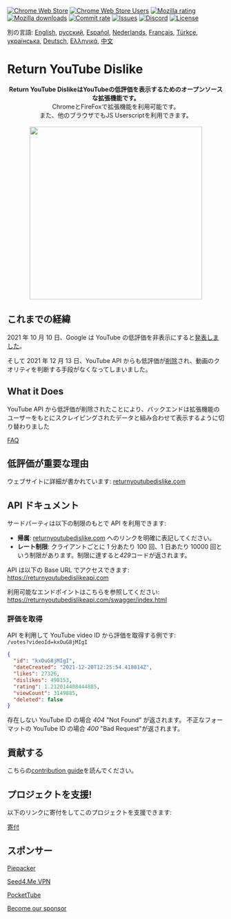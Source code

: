 [![Chrome Web Store](https://img.shields.io/chrome-web-store/stars/gebbhagfogifgggkldgodflihgfeippi?label=Chrome%20Rating&style=flat&logo=google)](https://chrome.google.com/webstore/detail/youtube-dislike-button/gebbhagfogifgggkldgodflihgfeippi/)
[![Chrome Web Store Users](https://img.shields.io/chrome-web-store/users/gebbhagfogifgggkldgodflihgfeippi?label=Chrome%20Users&style=flat&logo=google)](https://chrome.google.com/webstore/detail/youtube-dislike-button/gebbhagfogifgggkldgodflihgfeippi/)
[![Mozilla rating](https://img.shields.io/amo/stars/return-youtube-dislikes?label=Firefox%20Rating&style=flat&logo=firefox)](https://addons.mozilla.org/en-US/firefox/addon/return-youtube-dislikes/)
[![Mozilla downloads](https://img.shields.io/amo/users/return-youtube-dislikes?label=Firefox%20Users&style=flat&logo=firefox)](https://addons.mozilla.org/en-US/firefox/addon/return-youtube-dislikes/)
[![Commit rate](https://img.shields.io/github/commit-activity/m/Anarios/return-youtube-dislike?label=Commits&style=flat)](https://github.com/Anarios/return-youtube-dislike/commits/main)
[![Issues](https://img.shields.io/github/issues/Anarios/return-youtube-dislike?style=flat&label=Issues)](https://github.com/Anarios/return-youtube-dislike/issues)
[![Discord](https://img.shields.io/discord/909435648170160229?label=Discord&style=flat&logo=discord)](https://discord.gg/UMxyMmCgfF)
[![License](https://img.shields.io/badge/License-GPLv3-blue.svg?style=flat)](https://github.com/Anarios/return-youtube-dislike/blob/main/LICENSE)

別の言語: [English](README.md), [русский](READMEru.md), [Español](READMEes.md), [Nederlands](READMEnl.md), [Français](READMEfr.md), [Türkçe](READMEtr.md), [українська](READMEuk.md), [Deutsch](READMEde.md), [Ελληνικά](READMEgr.md), [中文](READMEcn.md)


# Return YouTube Dislike

<p align="center">
    <b>Return YouTube DislikeはYouTubeの低評価を表示するためのオープンソースな拡張機能です。</b><br>
    ChromeとFireFoxで拡張機能を利用可能です。<br>
    また、他のブラウザでもJS Userscriptを利用できます。<br><br>
    <img width="400px" src="https://user-images.githubusercontent.com/18729296/141743755-2be73297-250e-4cd1-ac93-8978c5a39d10.png"/>
</p>

## これまでの経緯

2021 年 10 月 10 日、Google は YouTube の低評価を非表示にすると[発表しました](https://blog.youtube/news-and-events/update-to-youtube/)。

そして 2021 年 12 月 13 日、YouTube API からも低評価が[削除](<(https://support.google.com/youtube/thread/134791097/update-to-youtube-dislike-counts)>)され、動画のクオリティを判断する手段がなくなってしまいました。

## What it Does

<!-- この部分の翻訳が微妙? -->

YouTube API から低評価が削除されたことにより、バックエンドは拡張機能のユーザーをもとにスクレイピングされたデータと組み合わせて表示するように切り替わりました

[FAQ](https://github.com/Anarios/return-youtube-dislike/blob/main/Docs/FAQ.md)

## 低評価が重要な理由

ウェブサイトに詳細が書かれています: [returnyoutubedislike.com](https://www.returnyoutubedislike.com/)

## API ドキュメント

サードパーティは以下の制限のもとで API を利用できます:

- **帰属**: [returnyoutubedislike.com](https://returnyoutubedislike.com/) へのリンクを明確に表記してください。
- **レート制限**: クライアントごとに 1 分あたり 100 回、1 日あたり 10000 回という制限があります。制限に達すると*429*コードが返されます。

API は以下の Base URL でアクセスできます:  
https://returnyoutubedislikeapi.com

利用可能なエンドポイントはこちらを参照してください:  
https://returnyoutubedislikeapi.com/swagger/index.html

### 評価を取得

API を利用して YouTube video ID から評価を取得する例です:  
`/votes?videoId=kxOuG8jMIgI`

```json
{
  "id": "kxOuG8jMIgI",
  "dateCreated": "2021-12-20T12:25:54.418014Z",
  "likes": 27326,
  "dislikes": 498153,
  "rating": 1.212014408444885,
  "viewCount": 3149885,
  "deleted": false
}
```

存在しない YouTube ID の場合 _404_ "Not Found" が返されます。
不正なフォーマットの YouTube ID の場合 _400_ "Bad Request"が返されます。

<!---
## API ドキュメント

APIの完全なドキュメントは公式サイトを参照してください。
[https://returnyoutubedislike.com/documentation/](https://returnyoutubedislike.com/documentation/) -->

## 貢献する

こちらの[contribution guide](https://github.com/Anarios/return-youtube-dislike/blob/main/CONTRIBUTING.md)を読んでください。

## プロジェクトを支援!

以下のリンクに寄付をしてこのプロジェクトを支援できます:

[寄付](https://returnyoutubedislike.com/donate)

## スポンサー

[Piepacker](https://piepacker.com)

[Seed4.Me VPN](https://www.seed4.me/users/register?gift=ReturnYoutubeDislike)

[PocketTube](https://yousub.info/?utm_source=returnyoutubedislike)

[Become our sponsor](https://www.patreon.com/join/returnyoutubedislike/checkout?rid=8008601)
